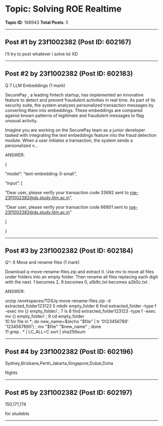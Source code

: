 # Topic: Solving ROE Realtime
**Topic ID**: 168943
**Total Posts**: 5

---

## Post #1 by 23f1002382 (Post ID: 602167)
I’ll try to post whatever i solve lol XD

---

## Post #2 by 23f1002382 (Post ID: 602183)
Q 7 LLM Embeddings (1 mark)


SecurePay
, a leading fintech startup, has implemented an innovative feature to detect and prevent fraudulent activities in real time. As part of its security suite, the system analyzes personalized transaction messages by converting them into embeddings. These embeddings are compared against known patterns of legitimate and fraudulent messages to flag unusual activity.


Imagine you are working on the SecurePay team as a junior developer tasked with integrating the text embeddings feature into the fraud detection module. When a user initiates a transaction, the system sends a personalized v…


ANSWER:

{

“model”: “text-embedding-3-small”,

“input”: [

“Dear user, please verify your transaction code 33692 sent to roe-23f1002382@ds.study.iitm.ac.in”,

“Dear user, please verify your transaction code 66801 sent to roe-23f1002382@ds.study.iitm.ac.in”

]

}

---

## Post #3 by 23f1002382 (Post ID: 602184)
Q^: 6 Move and rename files (1 mark)


Download q-move-rename-files.zip and extract it. Use 
mv
 to move all files under folders into an empty folder. Then rename all files replacing each digit with the next. 1 becomes 2, 9 becomes 0, 
a1b9c.txt
 becomes 
a2b0c.txt
.


ANSWER:


unzip /workspaces/TDS/q-move-rename-files.zip -d extracted_folder123123
    5  mkdir empty_folder 
    6  find extracted_folder -type f -exec mv {} empty_folder/ \; 
    7  ls
    8  find extracted_folder123123 -type f -exec mv {} empty_folder/ \; 
    9  cd empty_folder  
   10  for file in *; do       new_name=$(echo "$file" | tr '0123456789' '1234567890')  ;     mv "$file" "$new_name"  ; done  
   11  grep . * | LC_ALL=C sort | sha256sum

---

## Post #4 by 23f1002382 (Post ID: 602196)
Sydney,Brisbane,Perth,Jakarta,Singapore,Dubai,Doha

flights

---

## Post #5 by 23f1002382 (Post ID: 602197)
150,171,174


for studebts

---
